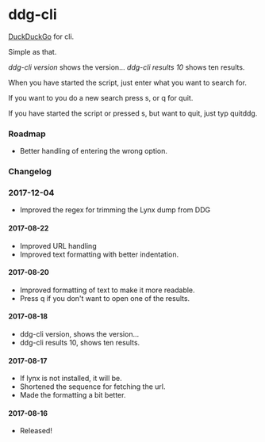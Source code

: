 # ddg-cli

[DuckDuckGo](https://ddg.gg) for cli.

Simple as that.

*ddg-cli version* shows the version...
*ddg-cli results 10* shows ten results.

When you have started the script, just enter what you want to search for.

If you want to you do a new search press s, or q for quit.

If you have started the script or pressed s, but want to quit, just typ quitddg.

### Roadmap

* Better handling of entering the wrong option.

### Changelog

### 2017-12-04
* Improved the regex for trimming the Lynx dump from DDG

#### 2017-08-22
* Improved URL handling
* Improved text formatting with better indentation.

#### 2017-08-20
* Improved formatting of text to make it more readable.
* Press q if you don't want to open one of the results.

#### 2017-08-18
* ddg-cli version, shows the version...
* ddg-cli results 10, shows ten results.

#### 2017-08-17
* If lynx is not installed, it will be.
* Shortened the sequence for fetching the url.
* Made the formatting a bit better.

#### 2017-08-16
* Released!
